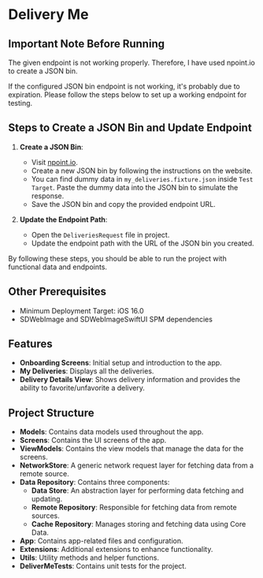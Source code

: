 # Delivery Me

## Important Note Before Running

The given endpoint is not working properly. Therefore, I have used npoint.io to create a JSON bin. 

If the configured JSON bin endpoint is not working, it's probably due to expiration. Please follow the steps below to set up a working endpoint for testing.

## Steps to Create a JSON Bin and Update Endpoint

1. **Create a JSON Bin**:
   - Visit [npoint.io](https://www.npoint.io/).
   - Create a new JSON bin by following the instructions on the website.
   - You can find dummy data in `my_deliveries.fixture.json` inside `Test Target`. Paste the dummy data into the JSON bin to simulate the response. 
   - Save the JSON bin and copy the provided endpoint URL.

2. **Update the Endpoint Path**:
   - Open the `DeliveriesRequest` file in project.
   - Update the endpoint path with the URL of the JSON bin you created.

By following these steps, you should be able to run the project with functional data and endpoints.

## Other Prerequisites
- Minimum Deployment Target: iOS 16.0
- SDWebImage and SDWebImageSwiftUI SPM dependencies

## Features
- **Onboarding Screens**: Initial setup and introduction to the app.
- **My Deliveries**: Displays all the deliveries.
- **Delivery Details View**: Shows delivery information and provides the ability to favorite/unfavorite a delivery.

## Project Structure
- **Models**: Contains data models used throughout the app.
- **Screens**: Contains the UI screens of the app.
- **ViewModels**: Contains the view models that manage the data for the screens.
- **NetworkStore**: A generic network request layer for fetching data from a remote source.
- **Data Repository**: Contains three components:
     - **Data Store**: An abstraction layer for performing data fetching and updating.
     - **Remote Repository**: Responsible for fetching data from remote sources.
     - **Cache Repository**: Manages storing and fetching data using Core Data.
- **App**: Contains app-related files and configuration.
- **Extensions**: Additional extensions to enhance functionality.
- **Utils**: Utility methods and helper functions.
- **DeliverMeTests**: Contains unit tests for the project.

